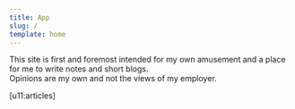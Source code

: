 ```yaml
---
title: App
slug: /
template: home
---
```


This site is first and foremost intended for my own amusement and a place for me to write notes and short blogs.
<br />Opinions are my own and not the views of my employer.

[u11:articles]

